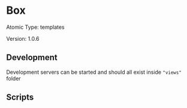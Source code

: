 # Box

Atomic Type: templates

Version: 1.0.6

## Development

Development servers can be started and should all exist inside `"views"` folder

## Scripts
